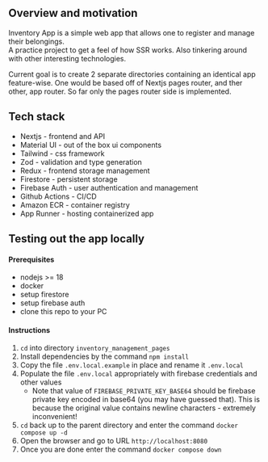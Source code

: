 ## Overview and motivation
Inventory App is a simple web app that allows one to register and manage their belongings.  
A practice project to get a feel of how SSR works. Also tinkering around with other interesting technologies.

Current goal is to create 2 separate directories containing an identical app feature-wise. One would be based off of Nextjs pages router, and ther other, app router. So far only the pages router side is implemented.

## Tech stack
- Nextjs - frontend and API
- Material UI - out of the box ui components
- Tailwind - css framework
- Zod - validation and type generation
- Redux - frontend storage management
- Firestore - persistent storage
- Firebase Auth - user authentication and management
- Github Actions - CI/CD
- Amazon ECR - container registry
- App Runner - hosting containerized app

## Testing out the app locally
#### Prerequisites
- nodejs >= 18
- docker
- setup firestore
- setup firebase auth
- clone this repo to your PC

#### Instructions
1. `cd` into directory `inventory_management_pages`
2. Install dependencies by the command `npm install`
3. Copy the file `.env.local.example` in place and rename it `.env.local`
4. Populate the file `.env.local` appropriately with firebase credentials and other values
    - Note that value of `FIREBASE_PRIVATE_KEY_BASE64` should be firebase private key encoded in base64 (you may have guessed that). This is because the original value contains newline characters - extremely inconvenient!
5. `cd` back up to the parent directory and enter the command `docker compose up -d`
6. Open the browser and go to URL `http://localhost:8080`
7. Once you are done enter the command `docker compose down`
